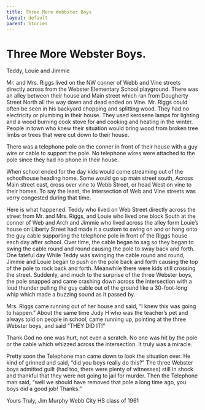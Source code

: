 ```yaml
---
title: Three More Webbster Boys
layout: default
parent: Stories
---
```


# Three More Webster Boys.

Teddy, Louie and Jimmie

Mr. and Mrs. Riggs lived on the NW conner of Webb and Vine streets directly across from the Webster Elementary School playground. There was an alley between their house and Main street which ran from Dougherty Street North all the way down and dead ended on Vine. Mr. Riggs could often be seen in his backyard chopping and splitting wood. They had no electricity or plumbing in their house.  They used kerosene lamps for lighting and a wood burning cook stove for and cooking and heating in the winter. People in town who knew their situation would bring wood from broken tree limbs or trees that were cut down to their house.

There was a telephone pole on the conner in front of their house with a guy wire or cable to support the pole.  No telephone wires were attached to the pole since they had no phone in their house.

When school ended for the day kids would come streaming out of the schoolhouse heading home. Some would go up main street south, Across Main street east, cross over vine to Webb Street, or head West on vine to their homes. To say the least, the intersection of Web and Vine streets was verry congested during that time.

Here is what happened. Teddy who lived on Web Street directly across the street from Mr. and Mrs. Riggs, and Louie who lived one block South at the conner of Web and Arch and Jimmie who lived across the alley form Louie’s house on Liberty Street had made it a custom to swing on and or hang onto the guy cable supporting the telephone pole in front of the Riggs house each day after school.  Over time, the cable began to sag so they began to swing the cable round and round causing the pole to sway back and forth.  One fateful day While Teddy was swinging the cable round and round, Jimmie and Louie began to push on the pole back and forth causing the top of the pole to rock back and forth.  Meanwhile there were kids still crossing the street. Suddenly, and much to the surprise of the three Webster boys, the pole snapped and came crashing down across the intersection with a loud thunder pulling the guy cable out of the ground like a 30-foot-long whip which made a buzzing sound as it passed by.

Mrs. Riggs came running out of her house and said, “I knew this was going to happen.” About the same time Judy H who was the teacher’s pet and always told on people in school, came running up, pointing at the three Webster boys, and said “THEY DID IT!”

Thank God no one was hurt, not even a scratch. No one was hit by the pole or the cable which whizzed across the intersection. It truly was a miracle.

Pretty soon the Telephone man came down to look the situation over. He kind of grinned and said, “did you boys really do this?” The three Webster boys admitted guilt (had too, there were plenty of witnesses) still in shock and thankful that they were not going to jail for murder. Then the Telephone man said, “well we should have removed that pole a long time ago, you boys did a good job! Thanks.”

Yours Truly, Jim Murphy Webb City HS class of 1961
